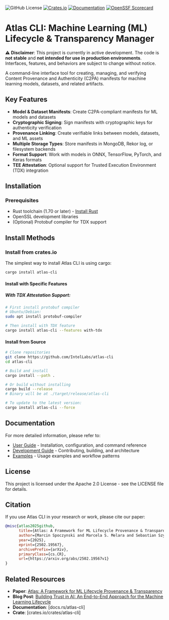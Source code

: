 ![GitHub License](https://img.shields.io/github/license/IntelLabs/atlas-cli)
[![Crates.io](https://img.shields.io/crates/v/atlas-cli.svg)](https://crates.io/crates/atlas-cli)
[![Documentation](https://docs.rs/atlas-cli/badge.svg)](https://docs.rs/atlas-cli)
[![OpenSSF Scorecard](https://api.scorecard.dev/projects/github.com/IntelLabs/atlas-cli/badge)](https://scorecard.dev/viewer/?uri=github.com/IntelLabs/atlas-cli)


# Atlas CLI: Machine Learning (ML) Lifecycle & Transparency Manager

⚠️ **Disclaimer**: This project is currently in active development. The code is **not stable** and **not intended for use in production environments**. Interfaces, features, and behaviors are subject to change without notice.

A command-line interface tool for creating, managing, and verifying Content Provenance and Authenticity (C2PA) manifests for machine learning models, datasets, and related artifacts.

## Key Features

- **Model & Dataset Manifests**: Create C2PA-compliant manifests for ML models and datasets
- **Cryptographic Signing**: Sign manifests with cryptographic keys for authenticity verification
- **Provenance Linking**: Create verifiable links between models, datasets, and ML assets
- **Multiple Storage Types**: Store manifests in MongoDB, Rekor log, or filesystem backends
- **Format Support**: Work with models in ONNX, TensorFlow, PyTorch, and Keras formats
- **TEE Attestation**: Optional support for Trusted Execution Environment (TDX) integration

## Installation

### Prerequisites

- Rust toolchain (1.70 or later) - [Install Rust](https://rustup.rs/)
- OpenSSL development libraries
- (Optional) Protobuf compiler for TDX support

## Install Methods

### Install from crates.io

The simplest way to install Atlas CLI is using cargo:

```bash
cargo install atlas-cli
```
#### Install with Specific Features
##### With TDX Attestation Support:

```bash
# First install protobuf compiler
# Ubuntu/Debian:
sudo apt install protobuf-compiler

# Then install with TDX feature
cargo install atlas-cli --features with-tdx
```
#### Install from Source

```bash
# Clone repositories
git clone https://github.com/IntelLabs/atlas-cli
cd atlas-cli

# Build and install
cargo install --path .

# Or build without installing
cargo build --release
# Binary will be at ./target/release/atlas-cli

# To update to the latest version:
cargo install atlas-cli --force

```

## Documentation

For more detailed information, please refer to:

- [User Guide](docs/USER_GUIDE.md) - Installation, configuration, and command reference
- [Development Guide](docs/DEVELOPMENT.md) - Contributing, building, and architecture
- [Examples](docs/EXAMPLES.md) - Usage examples and workflow patterns

## License

This project is licensed under the Apache 2.0 License - see the LICENSE file for details.


## Citation

If you use Atlas CLI in your research or work, please cite our paper:

```bibtex
@misc{atlas2025github,
      title={Atlas: A Framework for ML Lifecycle Provenance & Transparency},
      author={Marcin Spoczynski and Marcela S. Melara and Sebastian Szyller},
      year={2025},
      eprint={2502.19567},
      archivePrefix={arXiv},
      primaryClass={cs.CR},
      url={https://arxiv.org/abs/2502.19567v1}
}
```

## Related Resources

- **Paper**: [Atlas: A Framework for ML Lifecycle Provenance & Transparency](https://arxiv.org/abs/2502.19567v1)
- **Blog Post**: [Building Trust in AI: An End-to-End Approach for the Machine Learning Lifecycle](https://community.intel.com/t5/Blogs/Tech-Innovation/Artificial-Intelligence-AI/Building-Trust-in-AI-An-End-to-End-Approach-for-the-Machine/post/1648746)
- **Documentation**: [docs.rs/atlas-cli]
- **Crate**: [crates.io/crates/atlas-cli]
